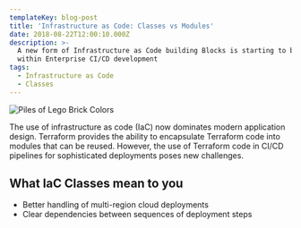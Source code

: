 ```yaml
---
templateKey: blog-post
title: 'Infrastructure as Code: Classes vs Modules'
date: 2018-08-22T12:00:10.000Z
description: >-
  A new form of Infrastructure as Code building Blocks is starting to be used
  within Enterprise CI/CD development
tags:
  - Infrastructure as Code
  - Classes
---
```

![Piles of Lego Brick Colors](/img/legocolorpiles.jpg)

The use of infrastructure as code (IaC) now dominates modern application design. Terraform provides the ability to encapsulate Terraform code into modules that can be reused. However, the use of Terraform code in CI/CD pipelines for sophisticated deployments poses new challenges.

## What IaC Classes mean to you

* Better handling of multi-region cloud deployments
* Clear dependencies between sequences of deployment steps
